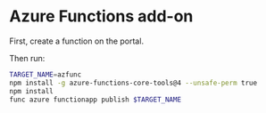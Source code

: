 # Azure Functions add-on

First, create a function on the portal.

Then run:

```bash
TARGET_NAME=azfunc
npm install -g azure-functions-core-tools@4 --unsafe-perm true
npm install
func azure functionapp publish $TARGET_NAME
```
